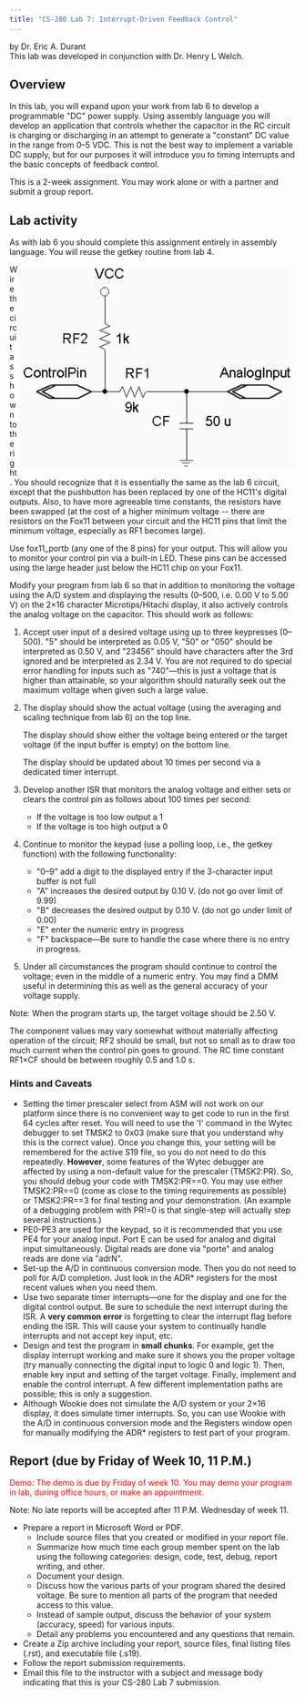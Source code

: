 ```yaml
---
title: "CS-280 Lab 7: Interrupt-Driven Feedback Control"
---
```


by Dr. Eric A. Durant
<br/>This lab was developed in conjunction with Dr. Henry L Welch.

## Overview

In this lab, you will expand upon your work from lab 6
to develop a programmable &quot;DC&quot; power supply. Using assembly language
you will develop an application that controls whether the
capacitor in the RC circuit is charging or discharging in an attempt to generate
a &quot;constant&quot; DC value in the range from 0&#8211;5 VDC. This is
not the best way to implement a variable DC supply, but for our purposes it will
introduce you to timing interrupts and the basic concepts of feedback control.

This is a 2-week assignment. You may work alone or with a partner and submit a group report.

## Lab activity

As with lab 6 you should complete this assignment entirely in assembly language.
You will reuse the getkey routine from lab 4.

<img align="right" src="lab7ckt.gif" width="489" height="358" alt="(by Dr. Welch) RC lowpass filter connected to analog input. Digital output used to drive the circuit (charge vs. discharge)">

Wire the circuit as shown to the right. You should recognize that it
is essentially the same as the lab 6 circuit, except that the pushbutton
has been replaced by one of the HC11's digital outputs. Also, to have more agreeable time constants, the resistors have been swapped
(at the cost of a higher minimum voltage -- there are resistors on the Fox11 between your circuit and the HC11 pins that limit the minimum voltage,
especially as RF1 becomes large).

Use fox11_portb (any one of the 8 pins) for your output.  This will allow you to monitor your control pin via a built-in LED.  These pins can be
accessed using the large header just below the HC11 chip on your Fox11.

Modify your program from lab 6 so that in addition to monitoring the
voltage using the A/D system and displaying the results (0&#8211;500, i.e. 0.00
V to 5.00 V) on the 2&times;16 character Microtips/Hitachi display, it also actively controls the
analog voltage on the capacitor. This should work as follows:

1. Accept user input of a desired voltage using up to three keypresses (0&#8211;500). "5" should be interpreted
  as 0.05 V, "50" or "050" should be interpreted as 0.50 V, and "23456" should have characters
  after the 3rd ignored and be interpreted as 2.34 V. You are not required to do special
  error handling for inputs such as "740"&#8212;this is just a voltage
  that is higher than attainable,
  so your algorithm should naturally seek out the maximum voltage when given such a large value.
2. The display should show the actual voltage (using the averaging and scaling technique from lab 6) on the top line.

   The display should show either the voltage being entered or the target voltage (if the input buffer is empty) on the bottom line.

    The display should be updated about 10 times per second via a dedicated timer interrupt.
3. Develop another ISR that monitors the analog voltage and either sets or
clears the control pin as follows about 100 times per second:
    * If the voltage is too low output a 1
    * If the voltage is too high output a 0

4. Continue to monitor the keypad (use a polling loop, i.e., the getkey function)
with the following functionality:
    * &quot;0&#8211;9&quot; add a digit to the displayed entry if
        the 3-character input buffer is not full
    * &quot;A&quot; increases the desired output by 0.10 V. (do not go over limit of 9.99)
    * &quot;B&quot; decreases the desired output by 0.10 V. (do not go under limit of 0.00)
    * &quot;E&quot; enter the numeric entry in progress
    * &quot;F&quot; backspace&#8212;Be sure to handle the case
        where there is no entry in progress.

5. Under all circumstances the program should continue to control the
  voltage; even in the middle of a numeric entry. You may find
  a DMM useful in determining this as well as the
  general accuracy of your voltage supply.

Note: When the program starts up, the target voltage should be 2.50 V.

The component values may vary somewhat without materially affecting
operation of the circuit; RF2 should be small, but not so small as to draw
too much current when the control pin goes to ground. The RC time constant
RF1&times;CF should be between roughly 0.5 and 1.0 s.

### Hints and Caveats

* Setting the timer prescaler select from ASM will not work on our platform since
    there is no convenient way to get code to run in the first 64 cycles after reset.
    You will need to use the 'I' command in the Wytec debugger to set TMSK2 to 0x03
    (make sure that you understand why this is the correct value).  Once you change
    this, your setting will be remembered for the active S19 file, so you do not need to
    do this repeatedly. <strong>However</strong>, some features of the Wytec debugger
    are affected by using a non-default value for the prescaler (TMSK2:PR).  So,
    you should debug your code with TMSK2:PR==0.  You may use either TMSK2:PR==0 (come as
    close to the timing requirements as possible) or TMSK2:PR==3 for final testing
    and your demonstration.  (An example of a debugging problem with PR!=0 is that
    single-step will actually step several instructions.)
* PE0-PE3 are used for the keypad, so it is recommended that you use PE4 for your analog
    input.  Port E can be used for analog and digital input simultaneously.  Digital reads
    are done via "porte" and analog reads are done via "adrN".
* Set-up the A/D in continuous conversion mode. Then you do not need to
    poll for A/D completion. Just look in the ADR* registers for
    the most recent values when you need them.
* Use two separate timer interrupts&#8212;one for the display and one
    for the digital control output. Be sure to schedule the next
    interrupt during the ISR. A <strong>very common error</strong> is
    forgetting to clear the interrupt flag before ending the ISR. This
    will cause your system to continually handle interrupts and not accept
    key input, etc.
* Design and test the program in <strong>small chunks</strong>. For example, get the
    display interrupt working and make sure it shows you the proper
    voltage (try manually connecting the digital input to logic 0 and
    logic 1). Then, enable key input and setting of the target voltage.
    Finally, implement and enable the control interrupt. A few different
    implementation paths are possible; this is only a suggestion.
* Although Wookie does not simulate the A/D system or your 2&times;16 display, it does simulate
    timer interrupts. So, you can use Wookie with the A/D in continuous
    conversion mode and the Registers window open for manually modifying
    the ADR* registers to test part of your program.

## Report (due by Friday of Week 10, 11 P.M.)

<font color="Red">Demo: The demo is due by Friday of week 10.  You may demo your program in lab, during office hours, or make an appointment.</font>

Note: No late reports will be accepted after 11 P.M. Wednesday of week 11.

* Prepare a report in Microsoft Word or PDF.
    * Include source files that you created or modified in your report file.
    * Summarize how much time each group member spent on
        the lab using the following categories: design,
        code, test, debug, report writing, and other.
    * Document your design.
    * Discuss how the various parts of your program shared the desired voltage.  Be sure to mention all parts of the program that needed access to this value.
    * Instead of sample output, discuss the behavior of your system (accuracy, speed) for
        various inputs.
    * Detail any problems you encountered and any questions
        that remain.
* Create a Zip archive including your report, source files, final listing files (.rst), and executable file (.s19).
* Follow the report
    submission requirements.
* Email this file to the instructor with a subject and message
    body indicating that this is your CS-280 Lab 7 submission.
